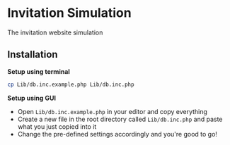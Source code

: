 # Invitation Simulation

The invitation website simulation


## Installation
**Setup using terminal**
```bash
cp Lib/db.inc.example.php Lib/db.inc.php
```

**Setup using GUI**
- Open `Lib/db.inc.example.php` in your editor and copy everything
- Create a new file in the root directory called `Lib/db.inc.php` and paste what you just copied into it
- Change the pre-defined settings accordingly and you're good to go!
